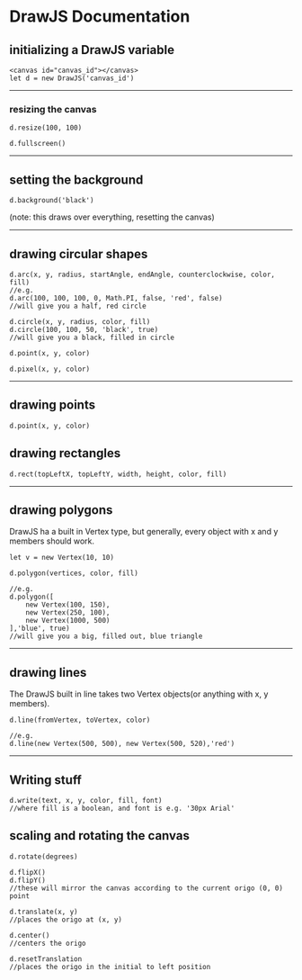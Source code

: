 # DrawJS Documentation

## initializing a DrawJS variable
    <canvas id="canvas_id"></canvas>
    let d = new DrawJS('canvas_id')
---

### resizing the canvas
    d.resize(100, 100)

    d.fullscreen()
---

## setting the background

    d.background('black')

(note: this draws over everything, resetting the canvas)


---

## drawing circular shapes
    d.arc(x, y, radius, startAngle, endAngle, counterclockwise, color, fill)
    //e.g.
    d.arc(100, 100, 100, 0, Math.PI, false, 'red', false)
    //will give you a half, red circle

    d.circle(x, y, radius, color, fill)
    d.circle(100, 100, 50, 'black', true)
    //will give you a black, filled in circle

    d.point(x, y, color)

    d.pixel(x, y, color)
---

## drawing points
    d.point(x, y, color)

## drawing rectangles
    d.rect(topLeftX, topLeftY, width, height, color, fill)
---

## drawing polygons

DrawJS ha a built in Vertex type, but generally, every object with x and y members should work.

    let v = new Vertex(10, 10)

    d.polygon(vertices, color, fill)

    //e.g.
    d.polygon([
        new Vertex(100, 150),
        new Vertex(250, 100),
        new Vertex(1000, 500)
    ],'blue', true)
    //will give you a big, filled out, blue triangle
---

## drawing lines

The DrawJS built in line takes two Vertex objects(or anything with x, y members).

    d.line(fromVertex, toVertex, color)

    //e.g.
    d.line(new Vertex(500, 500), new Vertex(500, 520),'red')
---

## Writing stuff

    d.write(text, x, y, color, fill, font)
    //where fill is a boolean, and font is e.g. '30px Arial'


## scaling and rotating the canvas
    d.rotate(degrees)

    d.flipX()
    d.flipY()
    //these will mirror the canvas according to the current origo (0, 0) point

    d.translate(x, y)
    //places the origo at (x, y)

    d.center()
    //centers the origo

    d.resetTranslation
    //places the origo in the initial to left position
